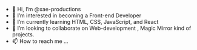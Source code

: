 - 👋 Hi, I’m @xae-productions
- 👀 I’m interested in becoming a Front-end Developer
- 🌱 I’m currently learning HTML, CSS, JavaScript, and React
- 💞️ I’m looking to collaborate on Web-development , Magic Mirror kind of projects. 
- 📫 How to reach me ...

<!---
xae-productions/xae-productions is a ✨ special ✨ repository because its `README.md` (this file) appears on your GitHub profile.
You can click the Preview link to take a look at your changes.
--->
